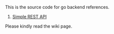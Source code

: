 This is the source code for go backend references.

1. [Simple REST API](./REST-API)

Please kindly read the wiki page.
